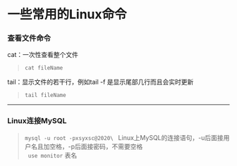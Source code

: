 # 一些常用的Linux命令

### 查看文件命令
cat：一次性查看整个文件
> ``cat fileName``   

tail：显示文件的若干行，例如tail -f 是显示尾部几行而且会实时更新
> `` tail fileName ``  
---
### Linux连接MySQL

> ``mysql -u root -pxsyxsc@2020\ ``  Linux上MySQL的连接语句，-u后面接用户名且加空格，-p后面接密码，不需要空格  
`` use monitor`` 表名


